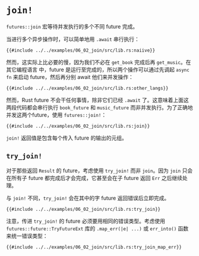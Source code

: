 # `join!`
`futures::join` 宏等待并发执行的多个不同 future 完成。

当进行多个异步操作时，可以简单地用 `.await` 串行执行：

```rust,no_run
{{#include ../../examples/06_02_join/src/lib.rs:naiive}}
```

然而，这实际上比必要的慢，因为我们不必在 `get_book` 完成后再 `get_music`。在其它编程语言 中，future 是运行至完成的，所以两个操作可以通过先调起 `async fn` 来启动 future，然后再分别 await 他们来并发操作：

```rust,no_run
{{#include ../../examples/06_02_join/src/lib.rs:other_langs}}
```

然而，Rust future 不会干任何事情，除非它们已经 `.await` 了。这意味着上面这两段代码都会串行执行 `book_future` 和 `music_future` 而非并发执行。为了正确地并发这两个future，使用 `futures::join!`：

```rust,no_run
{{#include ../../examples/06_02_join/src/lib.rs:join}}
```

`join!` 返回值是包含每个传入 future 的输出的元组。

## `try_join!`

对于那些返回 `Result` 的 future，考虑使用 `try_join!` 而非 `join`。因为 `join` 只会在所有子 future 都完成后才会完成，它甚至会在子 future 返回 `Err` 之后继续处理。

与 `join!` 不同，`try_join!` 会在其中的字 future 返回错误后立即完成。

```rust,no_run
{{#include ../../examples/06_02_join/src/lib.rs:try_join}}
```

注意，传进 `try_join!` 的 future 必须要用相同的错误类型。考虑使用 `futures::future::TryFutureExt` 库的 `.map_err(|e| ...)` 或 `err_into()` 函数来统一错误类型：

```rust,no_run
{{#include ../../examples/06_02_join/src/lib.rs:try_join_map_err}}
```
